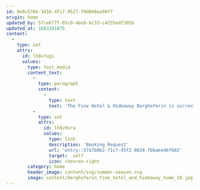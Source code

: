 ```yaml
---
id: 0e8c5766-3d16-4fc7-9527-f9d048ee90f7
origin: home
updated_by: 57ce677f-65c0-4ee0-bc33-c4255edf305b
updated_at: 1683281075
content:
  -
    type: set
    attrs:
      id: lh8v7ugi
      values:
        type: text_media
        content_text:
          -
            type: paragraph
            content:
              -
                type: text
                text: 'The Fine Hotel & Hideaway Berghoferin is currently on winter break; it will open its doors again in early summer. The 2023 season starts on 15th of June and ends on 29th of October.'
          -
            type: set
            attrs:
              id: lh8v9sra
              values:
                type: link
                description: 'Booking Request'
                url: 'entry::57a7b862-71c7-45f2-8834-fbbaea46f602'
                target: _self
                icon: chevron-right
        category: home
        header_image: content/svg/summer-season.svg
        image: content/berghoferin_fine_hotel_and_hideaway_home_10.jpg
---
```

